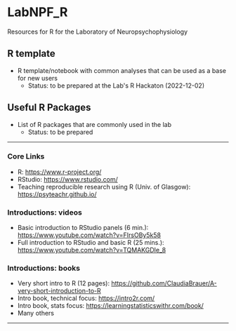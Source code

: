 # LabNPF_R
Resources for R for the Laboratory of Neuropsychophysiology

## R template
- R template/notebook with common analyses that can be used as a base for new users
  - Status: to be prepared at the Lab's R Hackaton (2022-12-02)

## Useful R Packages
- List of R packages that are commonly used in the lab
  - Status: to be prepared

---

### Core Links
- R: https://www.r-project.org/
- RStudio: https://www.rstudio.com/
- Teaching reproducible research using R (Univ. of Glasgow): https://psyteachr.github.io/

### Introductions: videos
- Basic introduction to RStudio panels (6 min.): https://www.youtube.com/watch?v=FIrsOBy5k58
- Full introduction to RStudio and basic R (25 mins.): https://www.youtube.com/watch?v=TQMAKGDIe_8

### Introductions: books
- Very short intro to R (12 pages): https://github.com/ClaudiaBrauer/A-very-short-introduction-to-R
- Intro book, technical focus: https://intro2r.com/
- Intro book, stats focus: https://learningstatisticswithr.com/book/
- Many others

---
